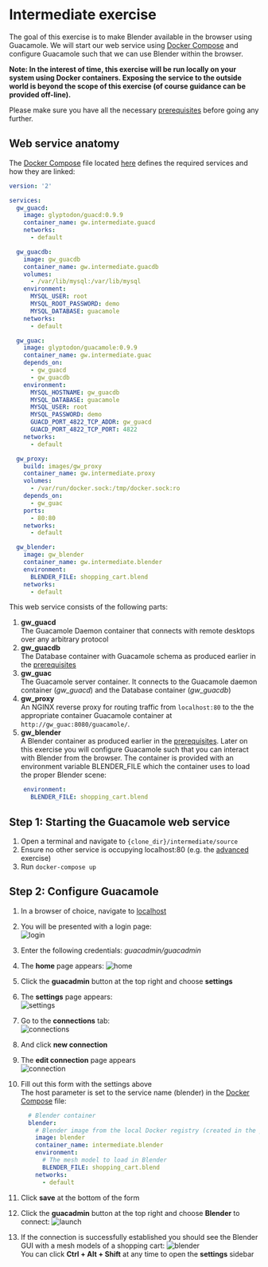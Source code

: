 # Intermediate exercise
The goal of this exercise is to make Blender available in the browser using Guacamole. We will start our web service using [Docker Compose](https://docs.docker.com/compose/) and configure Guacamole such that we can use Blender within the browser.

**Note: In the interest of time, this exercise will be run locally on your system using Docker containers. Exposing the service to the outside world is beyond the scope of this exercise (of course guidance can be provided off-line).**

Please make sure you have all the necessary [prerequisites](../prerequisites/exercise.md) before going any further.

## Web service anatomy
The [Docker Compose](https://docs.docker.com/compose/) file located [here](source/docker-compose.yml) defines the required services and how they are linked:

```yml
version: '2'

services:
  gw_guacd:
    image: glyptodon/guacd:0.9.9
    container_name: gw.intermediate.guacd
    networks:
      - default

  gw_guacdb:
    image: gw_guacdb
    container_name: gw.intermediate.guacdb
    volumes:
      - /var/lib/mysql:/var/lib/mysql
    environment:
      MYSQL_USER: root
      MYSQL_ROOT_PASSWORD: demo
      MYSQL_DATABASE: guacamole
    networks:
      - default

  gw_guac:
    image: glyptodon/guacamole:0.9.9
    container_name: gw.intermediate.guac
    depends_on:
      - gw_guacd
      - gw_guacdb
    environment:
      MYSQL_HOSTNAME: gw_guacdb
      MYSQL_DATABASE: guacamole
      MYSQL_USER: root
      MYSQL_PASSWORD: demo
      GUACD_PORT_4822_TCP_ADDR: gw_guacd
      GUACD_PORT_4822_TCP_PORT: 4822
    networks:
      - default

  gw_proxy:
    build: images/gw_proxy
    container_name: gw.intermediate.proxy
    volumes:
      - /var/run/docker.sock:/tmp/docker.sock:ro
    depends_on:
      - gw_guac
    ports:
      - 80:80
    networks:
      - default

  gw_blender:
    image: gw_blender
    container_name: gw.intermediate.blender
    environment:
      BLENDER_FILE: shopping_cart.blend
    networks:
      - default
```

This web service consists of the following parts:  
1. **gw_guacd**  
The Guacamole Daemon container that connects with remote desktops over any arbitrary protocol
2. **gw_guacdb**  
The Database container with Guacamole schema as produced earlier in the [prerequisites](../prerequisites/exercise.md)
3. **gw_guac**  
The Guacamole server container. It connects to the Guacamole daemon container (*gw_guacd*) and the Database container (*gw_guacdb*)
4. **gw_proxy**  
An NGINX reverse proxy for routing traffic from `localhost:80` to the the appropriate container Guacamole container at `http://gw_guac:8080/guacamole/`.
5. **gw_blender**  
A Blender container as produced earlier in the [prerequisites](../prerequisites/exercise.md). Later on this exercise you will configure Guacamole such that you can interact with Blender from the browser. The container is provided with an environment variable BLENDER_FILE which the container uses to load the proper Blender scene:  
```yml
    environment:
      BLENDER_FILE: shopping_cart.blend
```
    
## Step 1: Starting the Guacamole web service
1. Open a terminal and navigate to `{clone_dir}/intermediate/source`
2. Ensure no other service is occupying localhost:80 (e.g. the [advanced](../advanced/exercise.md) exercise)
3. Run `docker-compose up`  

## Step 2: Configure Guacamole
1. In a browser of choice, navigate to [localhost](http://localhost)
2. You will be presented with a login page:  
![login](images/login.png "Login page")  
3. Enter the following credentials: *guacadmin/guacadmin*
4. The **home** page appears:
![home](images/home.png "Home page")
5. Click the **guacadmin** button at the top right and choose **settings**
6. The **settings** page appears:  
![settings](images/settings.png "Settings page")  
7. Go to the **connections** tab:  
![connections](images/connections.png "Connections tab")
8. And click **new connection**
9. The **edit connection** page appears  
![connection](images/connection.png "Connection page")
10. Fill out this form with the settings above  
The host parameter is set to the service name (blender) in the [Docker Compose](https://docs.docker.com/compose/) file:

    ```yml
      # Blender container
      blender:
        # Blender image from the local Docker registry (created in the prerequisites section)
        image: blender
        container_name: intermediate.blender
        environment:
          # The mesh model to load in Blender
          BLENDER_FILE: shopping_cart.blend
        networks:
          - default
11. Click **save** at the bottom of the form
12. Click the **guacadmin** button at the top right and choose **Blender** to connect:
![launch](images/launch.png "Launch")
12. If the connection is successfully established you should see the Blender GUI with a mesh models of a shopping cart:
![blender](images/blender.png "blender")  
You can click **Ctrl + Alt + Shift** at any time to open the **settings** sidebar
